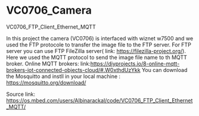 # VC0706_Camera
VC0706_FTP_Client_Ethernet_MQTT 

In this project the camera (VC0706) is interfaced with wiznet w7500 and we used the FTP protocole to transfer the image file to the FTP server.
For FTP server you can use FTP FileZilla server( link: https://filezilla-project.org/). Here we used the MQTT protocol to send the image file name to th MQTT broker.
Online MQTT brokers:
link:https://diyprojects.io/8-online-mqtt-brokers-iot-connected-objects-cloud/#.W0xthdUzYkk
You can download the Mosquitto and instll in your local machine : https://mosquitto.org/download/ 

Source link: https://os.mbed.com/users/Albinarackal/code/VC0706_FTP_Client_Ethernet_MQTT/
